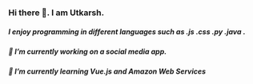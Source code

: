 ### Hi there 👋. I am Utkarsh.

##### I enjoy programming in different languages such as .js .css .py .java .
##### 🔭 I’m currently working on a social media app.
##### 🌱 I’m currently learning Vue.js and Amazon Web Services


<!--
**Utkarsh803/Utkarsh803** is a ✨ _special_ ✨ repository because its `README.md` (this file) appears on your GitHub profile.

Here are some ideas to get you started:

- 👯 I’m looking to collaborate on ...
- 🤔 I’m looking for help with ...
- 💬 Ask me about ...
- 😄 Pronouns: ...
- 📫 How to reach me:...
- ⚡ Fun fact: ...
-->

